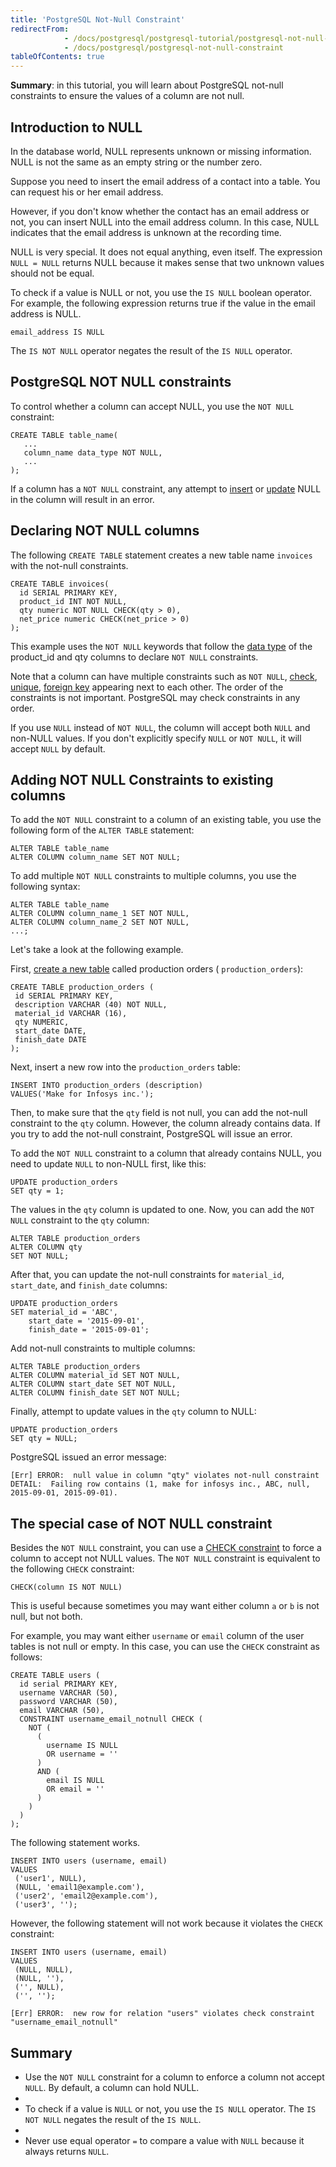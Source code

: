 ```yaml
---
title: 'PostgreSQL Not-Null Constraint'
redirectFrom: 
            - /docs/postgresql/postgresql-tutorial/postgresql-not-null-constraint
            - /docs/postgresql/postgresql-not-null-constraint
tableOfContents: true
---
```



**Summary**: in this tutorial, you will learn about PostgreSQL not-null constraints to ensure the values of a column are not null.

## Introduction to NULL

In the database world, NULL represents unknown or missing information. NULL is not the same as an empty string or the number zero.

Suppose you need to insert the email address of a contact into a table. You can request his or her email address.

However, if you don't know whether the contact has an email address or not, you can insert NULL into the email address column. In this case, NULL indicates that the email address is unknown at the recording time.

NULL is very special. It does not equal anything, even itself. The expression `NULL = NULL` returns NULL because it makes sense that two unknown values should not be equal.

To check if a value is NULL or not, you use the `IS NULL` boolean operator. For example, the following expression returns true if the value in the email address is NULL.

```
email_address IS NULL
```

The `IS NOT NULL` operator negates the result of the `IS NULL` operator.

## PostgreSQL NOT NULL constraints

To control whether a column can accept NULL, you use the `NOT NULL` constraint:

```
CREATE TABLE table_name(
   ...
   column_name data_type NOT NULL,
   ...
);
```

If a column has a `NOT NULL` constraint, any attempt to [insert](/docs/postgresql/postgresql-insert) or [update](/docs/postgresql/postgresql-tutorial/postgresql-update) NULL in the column will result in an error.

## Declaring NOT NULL columns

The following `CREATE TABLE` statement creates a new table name `invoices` with the not-null constraints.

```
CREATE TABLE invoices(
  id SERIAL PRIMARY KEY,
  product_id INT NOT NULL,
  qty numeric NOT NULL CHECK(qty > 0),
  net_price numeric CHECK(net_price > 0)
);
```

This example uses the `NOT NULL` keywords that follow the [data type](/docs/postgresql/postgresql-data-types) of the product_id and qty columns to declare `NOT NULL` constraints.

Note that a column can have multiple constraints such as `NOT NULL`, [check](/docs/postgresql/postgresql-check-constraint), [unique](/docs/postgresql/postgresql-tutorial/postgresql-unique-constraint), [foreign key](/docs/postgresql/postgresql-tutorial/postgresql-foreign-key) appearing next to each other. The order of the constraints is not important. PostgreSQL may check constraints in any order.

If you use `NULL` instead of `NOT NULL`, the column will accept both `NULL` and non-NULL values. If you don't explicitly specify `NULL` or `NOT NULL`, it will accept `NULL` by default.

## Adding NOT NULL Constraints to existing columns

To add the `NOT NULL` constraint to a column of an existing table, you use the following form of the `ALTER TABLE` statement:

```
ALTER TABLE table_name
ALTER COLUMN column_name SET NOT NULL;
```

To add multiple `NOT NULL` constraints to multiple columns, you use the following syntax:

```
ALTER TABLE table_name
ALTER COLUMN column_name_1 SET NOT NULL,
ALTER COLUMN column_name_2 SET NOT NULL,
...;
```

Let's take a look at the following example.

First, [create a new table](/docs/postgresql/postgresql-create-table) called production orders ( `production_orders`):

```
CREATE TABLE production_orders (
 id SERIAL PRIMARY KEY,
 description VARCHAR (40) NOT NULL,
 material_id VARCHAR (16),
 qty NUMERIC,
 start_date DATE,
 finish_date DATE
);
```

Next, insert a new row into the `production_orders` table:

```
INSERT INTO production_orders (description)
VALUES('Make for Infosys inc.');
```

Then, to make sure that the `qty` field is not null, you can add the not-null constraint to the `qty` column. However, the column already contains data. If you try to add the not-null constraint, PostgreSQL will issue an error.

To add the `NOT NULL` constraint to a column that already contains NULL, you need to update `NULL` to non-NULL first, like this:

```
UPDATE production_orders
SET qty = 1;
```

The values in the `qty` column is updated to one. Now, you can add the `NOT NULL` constraint to the `qty` column:

```
ALTER TABLE production_orders
ALTER COLUMN qty
SET NOT NULL;
```

After that, you can update the not-null constraints for `material_id`, `start_date`, and `finish_date` columns:

```
UPDATE production_orders
SET material_id = 'ABC',
    start_date = '2015-09-01',
    finish_date = '2015-09-01';
```

Add not-null constraints to multiple columns:

```
ALTER TABLE production_orders
ALTER COLUMN material_id SET NOT NULL,
ALTER COLUMN start_date SET NOT NULL,
ALTER COLUMN finish_date SET NOT NULL;
```

Finally, attempt to update values in the `qty` column to NULL:

```
UPDATE production_orders
SET qty = NULL;
```

PostgreSQL issued an error message:

```
[Err] ERROR:  null value in column "qty" violates not-null constraint
DETAIL:  Failing row contains (1, make for infosys inc., ABC, null, 2015-09-01, 2015-09-01).
```

## The special case of NOT NULL constraint

Besides the `NOT NULL` constraint, you can use a [CHECK constraint](/docs/postgresql/postgresql-check-constraint) to force a column to accept not NULL values. The `NOT NULL` constraint is equivalent to the following `CHECK` constraint:

```
CHECK(column IS NOT NULL)
```

This is useful because sometimes you may want either column `a` or `b` is not null, but not both.

For example, you may want either `username` or `email` column of the user tables is not null or empty. In this case, you can use the `CHECK` constraint as follows:

```
CREATE TABLE users (
  id serial PRIMARY KEY,
  username VARCHAR (50),
  password VARCHAR (50),
  email VARCHAR (50),
  CONSTRAINT username_email_notnull CHECK (
    NOT (
      (
        username IS NULL
        OR username = ''
      )
      AND (
        email IS NULL
        OR email = ''
      )
    )
  )
);
```

The following statement works.

```
INSERT INTO users (username, email)
VALUES
 ('user1', NULL),
 (NULL, 'email1@example.com'),
 ('user2', 'email2@example.com'),
 ('user3', '');
```

However, the following statement will not work because it violates the `CHECK` constraint:

```
INSERT INTO users (username, email)
VALUES
 (NULL, NULL),
 (NULL, ''),
 ('', NULL),
 ('', '');
```

```
[Err] ERROR:  new row for relation "users" violates check constraint "username_email_notnull"
```

## Summary

- Use the `NOT NULL` constraint for a column to enforce a column not accept `NULL`. By default, a column can hold NULL.
-
- To check if a value is `NULL` or not, you use the `IS NULL` operator. The `IS NOT NULL` negates the result of the `IS NULL`.
-
- Never use equal operator `=` to compare a value with `NULL` because it always returns `NULL`.
